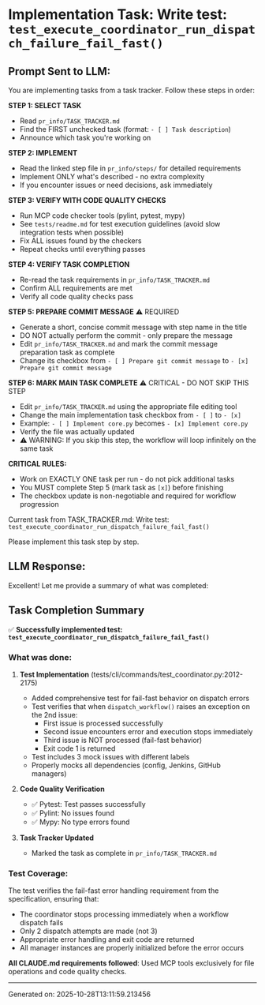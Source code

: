 # Implementation Task: Write test: `test_execute_coordinator_run_dispatch_failure_fail_fast()`

## Prompt Sent to LLM:
You are implementing tasks from a task tracker. Follow these steps in order:

**STEP 1: SELECT TASK**
- Read `pr_info/TASK_TRACKER.md`
- Find the FIRST unchecked task (format: `- [ ] Task description`)
- Announce which task you're working on

**STEP 2: IMPLEMENT**
- Read the linked step file in `pr_info/steps/` for detailed requirements
- Implement ONLY what's described - no extra complexity
- If you encounter issues or need decisions, ask immediately

**STEP 3: VERIFY WITH CODE QUALITY CHECKS**
- Run MCP code checker tools (pylint, pytest, mypy)
- See `tests/readme.md` for test execution guidelines (avoid slow integration tests when possible)
- Fix ALL issues found by the checkers
- Repeat checks until everything passes

**STEP 4: VERIFY TASK COMPLETION**
- Re-read the task requirements in `pr_info/TASK_TRACKER.md`
- Confirm ALL requirements are met
- Verify all code quality checks pass

**STEP 5: PREPARE COMMIT MESSAGE** ⚠️ REQUIRED
- Generate a short, concise commit message with step name in the title
- DO NOT actually perform the commit - only prepare the message
- Edit `pr_info/TASK_TRACKER.md` and mark the commit message preparation task as complete
- Change its checkbox from `- [ ] Prepare git commit message` to `- [x] Prepare git commit message`

**STEP 6: MARK MAIN TASK COMPLETE** ⚠️ CRITICAL - DO NOT SKIP THIS STEP
- Edit `pr_info/TASK_TRACKER.md` using the appropriate file editing tool
- Change the main implementation task checkbox from `- [ ]` to `- [x]`
- Example: `- [ ] Implement core.py` becomes `- [x] Implement core.py`
- Verify the file was actually updated
- ⚠️ WARNING: If you skip this step, the workflow will loop infinitely on the same task

**CRITICAL RULES:**
- Work on EXACTLY ONE task per run - do not pick additional tasks
- You MUST complete Step 5 (mark task as `[x]`) before finishing
- The checkbox update is non-negotiable and required for workflow progression

Current task from TASK_TRACKER.md: Write test: `test_execute_coordinator_run_dispatch_failure_fail_fast()`

Please implement this task step by step.

## LLM Response:
Excellent! Let me provide a summary of what was completed:

## Task Completion Summary

✅ **Successfully implemented test: `test_execute_coordinator_run_dispatch_failure_fail_fast()`**

### What was done:

1. **Test Implementation** (tests/cli/commands/test_coordinator.py:2012-2175)
   - Added comprehensive test for fail-fast behavior on dispatch errors
   - Test verifies that when `dispatch_workflow()` raises an exception on the 2nd issue:
     - First issue is processed successfully
     - Second issue encounters error and execution stops immediately
     - Third issue is NOT processed (fail-fast behavior)
     - Exit code 1 is returned
   - Test includes 3 mock issues with different labels
   - Properly mocks all dependencies (config, Jenkins, GitHub managers)

2. **Code Quality Verification**
   - ✅ Pytest: Test passes successfully
   - ✅ Pylint: No issues found
   - ✅ Mypy: No type errors found

3. **Task Tracker Updated**
   - Marked the task as complete in `pr_info/TASK_TRACKER.md`

### Test Coverage:
The test verifies the fail-fast error handling requirement from the specification, ensuring that:
- The coordinator stops processing immediately when a workflow dispatch fails
- Only 2 dispatch attempts are made (not 3)
- Appropriate error handling and exit code are returned
- All manager instances are properly initialized before the error occurs

**All CLAUDE.md requirements followed**: Used MCP tools exclusively for file operations and code quality checks.

---
Generated on: 2025-10-28T13:11:59.213456